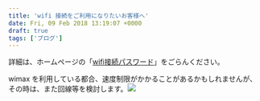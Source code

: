 ```yaml
---
title: 'wifi 接続をご利用になりたいお客様へ'
date: Fri, 09 Feb 2018 13:19:07 +0000
draft: true
tags: ['ブログ']
---
```


詳細は、ホームページの「[wifi接続パスワード](/wifi-%e6%8e%a5%e7%b6%9a%e3%83%91%e3%82%b9%e3%83%af%e3%83%bc%e3%83%89/)」をごらんください。

wimax を利用している都合、速度制限がかかることがあるかもしれませんが、その時は、また回線等を検討します。![](https://www13.a8.net/0.gif?a8mat=2TA3JH+5X5BZ6+3LYC+62ENM)
